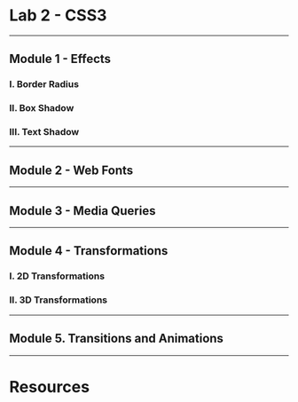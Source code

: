 # Lab 2 - CSS3

---
## Module 1 - Effects

### I. Border Radius

### II. Box Shadow

### III. Text Shadow

---
## Module 2 - Web Fonts

---
## Module 3 - Media Queries

---
## Module 4 - Transformations

### I. 2D Transformations

### II. 3D Transformations

---
## Module 5. Transitions and Animations

---
# Resources
